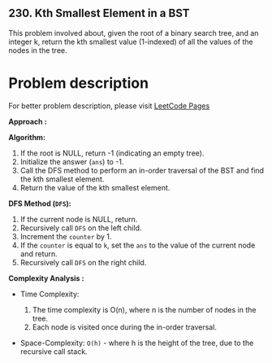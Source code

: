## 230. Kth Smallest Element in a BST

This problem involved about, given the root of a binary search tree, and an integer k, return the kth smallest value (1-indexed) of all the values of the nodes in the tree.

# Problem description

For better problem description, please visit [LeetCode Pages](https://leetcode.com/problems/kth-smallest-element-in-a-bst/description/)

**Approach :**<br/>

**Algorithm:**

1. If the root is NULL, return -1 (indicating an empty tree).
2. Initialize the answer (`ans`) to -1.
3. Call the DFS method to perform an in-order traversal of the BST and find the kth smallest element.
4. Return the value of the kth smallest element.

**DFS Method (`DFS`):**

1. If the current node is NULL, return.
2. Recursively call `DFS` on the left child.
3. Increment the `counter` by 1.
4. If the `counter` is equal to `k`, set the `ans` to the value of the current node and return.
5. Recursively call `DFS` on the right child.

**Complexity Analysis :**<br/>

-   Time Complexity:

    1.  The time complexity is O(n), where n is the number of nodes in the tree.
    2.  Each node is visited once during the in-order traversal.

-   Space-Complexity: `O(h)` - where h is the height of the tree, due to the recursive call stack.
